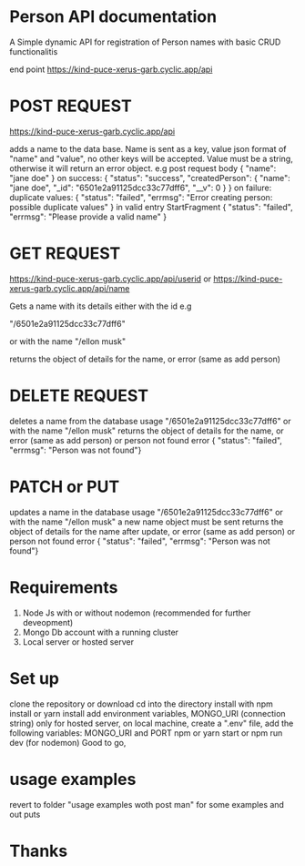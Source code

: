 # Person API documentation
A Simple dynamic API for registration of Person names with basic CRUD functionalitis

end point https://kind-puce-xerus-garb.cyclic.app/api

# POST REQUEST

https://kind-puce-xerus-garb.cyclic.app/api

adds a name to the data base.
Name is sent as a key, value json format of "name" and "value", no other keys will be accepted.
Value must be a string, otherwise it will return an error object.
e.g post request body
{
    "name": "jane doe"
}
on success:
{
"status": "success",
"createdPerson": {
"name": "jane doe",
"_id": "6501e2a91125dcc33c77dff6",
"__v": 0
}
}
on failure:
duplicate values:
{
"status": "failed",
"errmsg": "Error creating person: possible duplicate values"
}
in valid entry
StartFragment
{
"status": "failed",
"errmsg": "Please provide a valid name"
}

# GET REQUEST

https://kind-puce-xerus-garb.cyclic.app/api/userid
or 
https://kind-puce-xerus-garb.cyclic.app/api/name

Gets a name with its details either with the id e.g

"/6501e2a91125dcc33c77dff6"

or with the name "/ellon musk"

returns the object of details for the name, or error (same as add person)

# DELETE REQUEST

deletes a name from the database
usage
"/6501e2a91125dcc33c77dff6"
or with the name "/ellon musk"
returns the object of details for the name, or error (same as add person) or person not found error
{ "status": "failed", "errmsg": "Person was not found"}

# PATCH or PUT
updates a name in the database
usage
"/6501e2a91125dcc33c77dff6"
or with the name "/ellon musk"
a new name object must be sent
returns the object of details for the name after update, or error (same as add person) or person not found error
{ "status": "failed", "errmsg": "Person was not found"}

# Requirements
1. Node Js with or without nodemon (recommended for further deveopment)
2. Mongo Db account with a running cluster
3. Local server or hosted server

# Set up
clone the repository or download
cd into the directory
install with npm install or yarn install
add environment variables, MONGO_URI (connection string) only for hosted server, on local machine, create a ".env" file, add the following variables: MONGO_URI and PORT
npm or yarn start or npm run dev (for nodemon)
Good to go,

# usage examples
revert to folder "usage examples woth post man" for some examples and out puts

# Thanks
